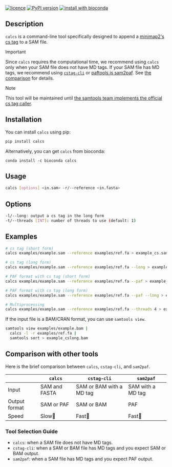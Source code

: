 [![licence](https://img.shields.io/badge/License-MIT-blue.svg?style=flat-square)](https://choosealicense.com/licenses/mit/)
[![PyPI version](https://img.shields.io/badge/Install%20with-PyPI-brightgreen.svg?style=flat-square)](https://pypi.org/project/calcs/)
[![install with bioconda](https://img.shields.io/badge/Install%20with-Bioconda-brightgreen.svg?style=flat-square)](https://anaconda.org/bioconda/calcs)

## Description

`calcs` is a command-line tool specifically designed to append a [minimap2's cs tag](https://github.com/lh3/minimap2#cs) to a SAM file.  

> [!IMPORTANT]
> Since `calcs` requires the computational time, we recommend using `calcs` only when your SAM file does not have MD tags.
> If your SAM file has MD tags, we recommend using [`cstag-cli`](https://github.com/akikuno/cstag-cli) or [paftools.js sam2paf](https://github.com/lh3/minimap2/blob/master/misc/README.md). See [the comparison](https://github.com/akikuno/calcs?tab=readme-ov-file#comparison-with-other-tools) for details.

> [!NOTE]
> This tool will be maintained until [the samtools team implements the official cs tag caller](https://github.com/samtools/samtools/issues/1264).

## Installation

You can install `calcs` using pip:

```bash
pip install calcs
```

Alternatively, you can get `calcs` from bioconda:

```
conda install -c bioconda calcs
```

## Usage

```bash
calcs [options] <in.sam> -r/--reference <in.fasta>
```

## Options

```bash
-l/--long: output a cs tag in the long form
-t/--threads [INT]: number of threads to use (default: 1)
```

## Examples

```bash
# cs tag (short form)
calcs examples/example.sam --reference examples/ref.fa > example_cs.sam

# cs tag (long form)
calcs examples/example.sam --reference examples/ref.fa --long > example_cslong.sam

# PAF format with cs tag (short form)
calcs examples/example.sam --reference examples/ref.fa --paf > example_cs.paf

# PAF format with cs tag (long form)
calcs examples/example.sam --reference examples/ref.fa --paf --long > example_cslong.paf

# Multiprocessing
calcs examples/example.sam --reference examples/ref.fa --threads 4 > example_cs.sam
```

If the input file is a BAM/CRAN format, you can use `samtools view`.

```bash
samtools view examples/example.bam |
  calcs -l -r examples/ref.fa |
  samtools sort > example_cslong.bam
```

## Comparison with other tools

Here is the brief comparison between `calcs`, `cstag-cli`, and `sam2paf`.

|               | `calcs`         |  `cstag-cli`                |  `sam2paf`            |
| ------------- | ------------- | ------------------------- | ------------------- |
| Input         | SAM and FASTA |  SAM or BAM with a MD tag |  SAM with a MD tag  |
| Output format |  SAM or PAF   |  SAM or BAM               |  PAF                |
| Speed         | Slow🐢             |  Fast🐇                        |  Fast🐇                  |


### Tool Selection Guide

- `calcs`: when a SAM file does not have MD tags.
- `cstag-cli`: when a SAM or BAM file has MD tags and you expect SAM or BAM output.
- `sam2paf`: when a SAM file has MD tags and you expect PAF output.
